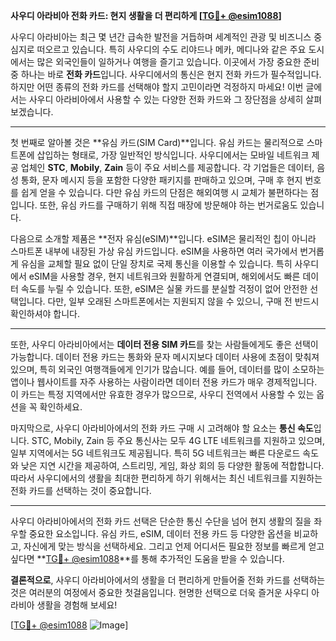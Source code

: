 **사우디 아라비아 전화 카드: 현지 생활을 더 편리하게 [[TG💪+ @esim1088](https://t.me/s/esim1088)]**

사우디 아라비아는 최근 몇 년간 급속한 발전을 거듭하며 세계적인 관광 및 비즈니스 중심지로 떠오르고 있습니다. 특히 사우디의 수도 리야드나 메카, 메디나와 같은 주요 도시에서는 많은 외국인들이 일하거나 여행을 즐기고 있습니다. 이곳에서 가장 중요한 준비 중 하나는 바로 **전화 카드**입니다. 사우디에서의 통신은 현지 전화 카드가 필수적입니다. 하지만 어떤 종류의 전화 카드를 선택해야 할지 고민이라면 걱정하지 마세요! 이번 글에서는 사우디 아라비아에서 사용할 수 있는 다양한 전화 카드와 그 장단점을 상세히 살펴보겠습니다.

---

첫 번째로 알아볼 것은 **유심 카드(SIM Card)**입니다. 유심 카드는 물리적으로 스마트폰에 삽입하는 형태로, 가장 일반적인 방식입니다. 사우디에서는 모바일 네트워크 제공 업체인 **STC**, **Mobily**, **Zain** 등이 주요 서비스를 제공합니다. 각 기업들은 데이터, 음성 통화, 문자 메시지 등을 포함한 다양한 패키지를 판매하고 있으며, 구매 후 현지 번호를 쉽게 얻을 수 있습니다. 다만 유심 카드의 단점은 해외여행 시 교체가 불편하다는 점입니다. 또한, 유심 카드를 구매하기 위해 직접 매장에 방문해야 하는 번거로움도 있습니다.

다음으로 소개할 제품은 **전자 유심(eSIM)**입니다. eSIM은 물리적인 칩이 아니라 스마트폰 내부에 내장된 가상 유심 카드입니다. eSIM을 사용하면 여러 국가에서 번거롭게 유심을 교체할 필요 없이 단일 장치로 국제 통신을 이용할 수 있습니다. 특히 사우디에서 eSIM을 사용할 경우, 현지 네트워크와 원활하게 연결되며, 해외에서도 빠른 데이터 속도를 누릴 수 있습니다. 또한, eSIM은 실물 카드를 분실할 걱정이 없어 안전한 선택입니다. 다만, 일부 오래된 스마트폰에서는 지원되지 않을 수 있으니, 구매 전 반드시 확인하셔야 합니다.

---

또한, 사우디 아라비아에서는 **데이터 전용 SIM 카드**를 찾는 사람들에게도 좋은 선택이 가능합니다. 데이터 전용 카드는 통화와 문자 메시지보다 데이터 사용에 초점이 맞춰져 있으며, 특히 외국인 여행객들에게 인기가 많습니다. 예를 들어, 데이터를 많이 소모하는 앱이나 웹사이트를 자주 사용하는 사람이라면 데이터 전용 카드가 매우 경제적입니다. 이 카드는 특정 지역에서만 유효한 경우가 많으므로, 사우디 전역에서 사용할 수 있는 옵션을 꼭 확인하세요.

마지막으로, 사우디 아라비아에서의 전화 카드 구매 시 고려해야 할 요소는 **통신 속도**입니다. STC, Mobily, Zain 등 주요 통신사는 모두 4G LTE 네트워크를 지원하고 있으며, 일부 지역에서는 5G 네트워크도 제공됩니다. 특히 5G 네트워크는 빠른 다운로드 속도와 낮은 지연 시간을 제공하여, 스트리밍, 게임, 화상 회의 등 다양한 활동에 적합합니다. 따라서 사우디에서의 생활을 최대한 편리하게 하기 위해서는 최신 네트워크를 지원하는 전화 카드를 선택하는 것이 중요합니다.

---

사우디 아라비아에서의 전화 카드 선택은 단순한 통신 수단을 넘어 현지 생활의 질을 좌우할 중요한 요소입니다. 유심 카드, eSIM, 데이터 전용 카드 등 다양한 옵션을 비교하고, 자신에게 맞는 방식을 선택하세요. 그리고 언제 어디서든 필요한 정보를 빠르게 얻고 싶다면 **[TG💪+ @esim1088](https://t.me/s/esim1088)**를 통해 추가적인 도움을 받을 수 있습니다.

**결론적으로**, 사우디 아라비아에서의 생활을 더 편리하게 만들어줄 전화 카드를 선택하는 것은 여러분의 여정에서 중요한 첫걸음입니다. 현명한 선택으로 더욱 즐거운 사우디 아라비아 생활을 경험해 보세요!

[[TG💪+ @esim1088](https://t.me/s/esim1088) ![Image](https://i.postimg.cc/Y0z9fWf4/image.png)]